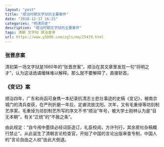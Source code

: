 ```yaml
---
layout: "post"
title: "顺治时期文字狱的主要案件"
date: "2018-12-17 16:15"
categories: "明清历史"
description: "顺治时期文字狱的主要案件"
tags: 清朝 文字狱 顺治皇帝
url: https://www.y5000.com/zgls/mq/25479.html
---
```






###  张晋彦案

清初第一场文字狱是1660年的“张晋彦案”。顺治在其文章里发现一句“将明之才”，认为这话诡谲暧昧难以解释。那么就不要解释了，直接斩首。

###  《变记》案

顺治四年，广东和尚函可身携一本纪录抗清志士悲壮事迹的史稿《变记》，被南京城门的清兵查获，在严刑折磨一年后，定谳流放沈阳。次年，又有毛重倬等坊刻制艺序案，毛重倬为坊刻制艺所写的序文不书“顺治”年号，被大学士刚林认为是“目无本朝”，有关“正统”的“不赦之条”。

由此规定：“自今闱中墨牍必经词臣造订，礼臣校阅，方许刊行，其余房社杂稿概行禁止”。从此诞生了清朝言论检查官，开始了中国的言论出版审查专制，中国人的“言论自由之人权”由此大倒退。

